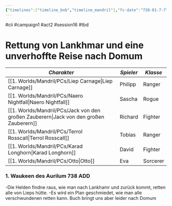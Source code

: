 ```yaml
---
{"timelines":["timeline_bnb","timeline_mandril"],"fc-date":"738-01-7-7","fc-end":null,"fc-display-name":"Rettung von Lankhmar und eine unverhoffte Reise nach Domum","aat-event-body":"Nach einem kurzen Besuch an Lieps alter Hütte in den Bergen und einer aufwendigen Rettung, schmieden B&B einen Plan, wie sie alle verschwundenen Personen durch geschicktes Einsetzten der Teleportationsspiegel zurück nach Yashimar bringen können. Der erste Einsatz der Preis der Liebe führt sie aber schon an einen unerhofften Ort...","aat-render-enabled":true,"fc-category":"Campaign B&B","dg-publish":true,"permalink":"/2-journals/mandril/campaign-b-and-b/2-act/2023-11-02/","dgPassFrontmatter":true}
---
```


#cii #campaign1 #act2 #session16 #tbd 

# Rettung von Lankhmar und eine unverhoffte Reise nach Domum

| *Charakter* | *Spieler* | *Klasse* |
| ----------- | ----------- | ----------- |
| [[1. Worlds/Mandril/PCs/Liep Carnage\|Liep Carnage]] | Philipp | Ranger |
| [[1. Worlds/Mandril/PCs/Naero Nightfall\|Naero Nightfall]] | Sascha | Rogue |
| [[1. Worlds/Mandril/PCs/Jack von den großen Zauberern\|Jack von den großen Zauberern]] | Richard | Fighter |
| [[1. Worlds/Mandril/PCs/Terrol Rosscall\|Terrol Rosscall]] | Tobias | Ranger |
| [[1. Worlds/Mandril/PCs/Karad Longhorn\|Karad Longhorn]] | David | Fighter |
| [[1. Worlds/Mandril/PCs/Otto\|Otto]] | Eva | Sorcerer |

### 1. Waukeen des Aurilum 738 ADD

-Die Helden findne raus, wie man nach Lankhamr und zurück kommt, retten alle von Lieps hütte.
-Es wird ein Plan geschmiedet, wie man alle verschwundenen retten kann. Buch bringt uns aber leider nach Domum